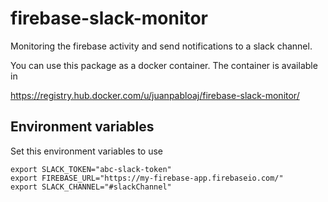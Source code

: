 # firebase-slack-monitor

Monitoring the firebase activity and send notifications to a slack channel.

You can use this package as a docker container. The container is available in

https://registry.hub.docker.com/u/juanpabloaj/firebase-slack-monitor/

## Environment variables

Set this environment variables to use

    export SLACK_TOKEN="abc-slack-token"
    export FIREBASE_URL="https://my-firebase-app.firebaseio.com/"
    export SLACK_CHANNEL="#slackChannel"

